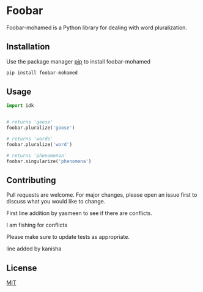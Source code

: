 # Foobar

Foobar-mohamed is a Python library for dealing with word pluralization.

## Installation

Use the package manager [pip](https://pip.pypa.io/en/stable/) to install foobar-mohamed

```bash
pip install foobar-mohamed
```

## Usage

```python
import idk


# returns 'geese'
foobar.pluralize('goose')

# returns 'words'
foobar.pluralize('word')

# returns 'phenomenon'
foobar.singularize('phenomena')

```

## Contributing
Pull requests are welcome. For major changes, please open an issue first to discuss what you would like to change.

First line addition by yasmeen to see if there are conflicts.

I am fishing for conflicts

Please make sure to update tests as appropriate.

line added by kanisha 
## License
[MIT](https://choosealicense.com/licenses/mit/)
